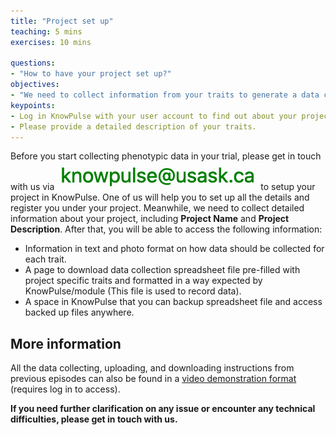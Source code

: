 ```yaml
---
title: "Project set up"
teaching: 5 mins
exercises: 10 mins
 
questions:
- "How to have your project set up?"
objectives:
- "We need to collect information from your traits to generate a data collection spreadsheet for your project."
keypoints:
- Log in KnowPulse with your user account to find out about your project.
- Please provide a detailed description of your traits.
---
```

Before you start collecting phenotypic data in your trial, please get in touch with us via ![Screenshot of main code listing](../fig/howto-upload-raw-phenotypic-data.10.png) to setup your project in KnowPulse. One of us will help you to set up all the details and register you under your project. Meanwhile, we need to collect detailed information about your project, including **Project Name** and **Project Description**. After that, you will be able to access the following information:

- Information in text and photo format on how data should be collected for each trait.
- A page to download data collection spreadsheet file pre-filled with project specific traits and formatted in a way expected by KnowPulse/module (This file is used to record data).
- A space in KnowPulse that you can backup spreadsheet file and access backed up files anywhere.


## More information

All the data collecting, uploading, and downloading instructions from previous episodes can also be found in a [video demonstration format](https://knowpulse.usask.ca/node/1772530) (requires log in to access). 

**If you need further clarification on any issue or encounter any technical difficulties, please get in touch with us.** 

